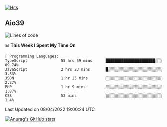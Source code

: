 [![Hits](https://hits.seeyoufarm.com/api/count/incr/badge.svg?url=https%3A%2F%2Fgithub.com%2Faio39&count_bg=%2339C5BB&title_bg=%23555555&icon=&icon_color=%23E7E7E7&title=hits&edge_flat=false)](https://hits.seeyoufarm.com)

## Aio39

<!--START_SECTION:waka-->
![Lines of code](https://img.shields.io/badge/From%20Hello%20World%20I%27ve%20Written-1%20Million%20lines%20of%20code-blue)

📊 **This Week I Spent My Time On** 

```text
💬 Programming Languages: 
TypeScript               55 hrs 59 mins      ██████████████████████░░░   89.74% 
JavaScript               2 hrs 23 mins       █░░░░░░░░░░░░░░░░░░░░░░░░   3.83% 
JSON                     1 hr 25 mins        ░░░░░░░░░░░░░░░░░░░░░░░░░   2.27% 
PHP                      1 hr 9 mins         ░░░░░░░░░░░░░░░░░░░░░░░░░   1.87% 
CSS                      52 mins             ░░░░░░░░░░░░░░░░░░░░░░░░░   1.4%

```


 Last Updated on 08/04/2022 19:00:24 UTC
<!--END_SECTION:waka-->
[![Anurag's GitHub stats](https://github-readme-stats.vercel.app/api?username=aio39)](https://github.com/anuraghazra/github-readme-stats)

<!--
**aio39/aio39** is a ✨ _special_ ✨ repository because its `README.md` (this file) appears on your GitHub profile.

Here are some ideas to get you started:

- 🔭 I’m currently working on ...
- 🌱 I’m currently learning ...
- 👯 I’m looking to collaborate on ...
- 🤔 I’m looking for help with ...
- 💬 Ask me about ...
- 📫 How to reach me: ...
- 😄 Pronouns: ...
- ⚡ Fun fact: ...
-->
